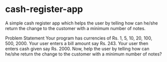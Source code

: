 # cash-register-app
 A simple cash register app which helps the user by telling how can he/she return the change to the customer with a minimum number of notes.

Problem Statement
Your program has currencies of Rs. 1, 5, 10, 20, 100, 500, 2000.
Your user enters a bill amount say Rs. 243.
Your user then enters cash given say Rs. 2000.
Now, help the user by telling how can he/she return the change to the customer with a minimum number of notes?
